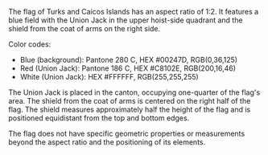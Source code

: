 The flag of Turks and Caicos Islands has an aspect ratio of 1:2. It features a blue field with the Union Jack in the upper hoist-side quadrant and the shield from the coat of arms on the right side.

Color codes:
- Blue (background): Pantone 280 C, HEX #00247D, RGB(0,36,125)
- Red (Union Jack): Pantone 186 C, HEX #C8102E, RGB(200,16,46)
- White (Union Jack): HEX #FFFFFF, RGB(255,255,255)

The Union Jack is placed in the canton, occupying one-quarter of the flag's area. The shield from the coat of arms is centered on the right half of the flag. The shield measures approximately half the height of the flag and is positioned equidistant from the top and bottom edges.

The flag does not have specific geometric properties or measurements beyond the aspect ratio and the positioning of its elements.